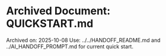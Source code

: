 # Archived Document: QUICKSTART.md

Archived on: 2025-10-08
Use: ../../HANDOFF_README.md and ../AI_HANDOFF_PROMPT.md for current quick start.


